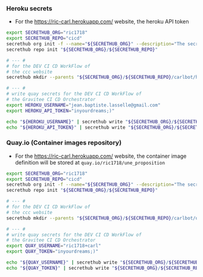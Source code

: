 

### Heroku secrets

* For the https://ric-carl.herokuapp.com/ website, the heroku API token

```bash
export SECRETHUB_ORG="ric1718"
export SECRETHUB_REPO="cicd"
secrethub org init -f --name="${SECRETHUB_ORG}" --description="The secrethub org to manage secrets for anything related to https://github.com/1718-io/propositions-relatives-au-ric"
secrethub repo init "${SECRETHUB_ORG}/${SECRETHUB_REPO}"

# --- #
# for the DEV CI CD WorkFlow of
# the ccc website
secrethub mkdir --parents "${SECRETHUB_ORG}/${SECRETHUB_REPO}/carlbot/heroku/"

# --- #
# write quay secrets for the DEV CI CD WorkFlow of
# the Gravitee CI CD Orchestrator
export HEROKU_USERNAME="jean.baptiste.lasselle@gmail.com"
export HEROKU_API_TOKEN="inyourdreams;)"

echo "${HEROKU_USERNAME}" | secrethub write "${SECRETHUB_ORG}/${SECRETHUB_REPO}/carlbot/heroku/user-name"
echo "${HEROKU_API_TOKEN}" | secrethub write "${SECRETHUB_ORG}/${SECRETHUB_REPO}/carlbot/heroku/api-token"

```

### Quay.io (Container images repository)

* For the https://ric-carl.herokuapp.com/ website, the container image definition will be stored at `quay.io/ric1718/une_proposition`

```bash
export SECRETHUB_ORG="ric1718"
export SECRETHUB_REPO="cicd"
secrethub org init -f --name="${SECRETHUB_ORG}" --description="The secrethub org to manage secrets for anything related to https://github.com/1718-io/propositions-relatives-au-ric"
secrethub repo init "${SECRETHUB_ORG}/${SECRETHUB_REPO}"

# --- #
# for the DEV CI CD WorkFlow of
# the ccc website
secrethub mkdir --parents "${SECRETHUB_ORG}/${SECRETHUB_REPO}/carlbot/oci/quay-io/"

# --- #
# write quay secrets for the DEV CI CD WorkFlow of
# the Gravitee CI CD Orchestrator
export QUAY_USERNAME="ric1718+carl"
export QUAY_TOKEN="inyourdreams;)"

echo "${QUAY_USERNAME}" | secrethub write "${SECRETHUB_ORG}/${SECRETHUB_REPO}/carlbot/oci/quay-io/user-name"
echo "${QUAY_TOKEN}" | secrethub write "${SECRETHUB_ORG}/${SECRETHUB_REPO}/carlbot/oci/quay-io/user-pwd"

```
